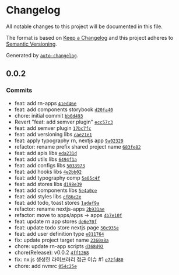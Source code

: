 # Changelog

All notable changes to this project will be documented in this file.

The format is based on [Keep a Changelog](https://keepachangelog.com/en/1.0.0/)
and this project adheres to [Semantic Versioning](https://semver.org/spec/v2.0.0.html).

Generated by [`auto-changelog`](https://github.com/CookPete/auto-changelog).

## 0.0.2

### Commits

- feat: add rn-apps [`41ed46e`](https://github.com/BoBeenLee/nx-react-code-sharing/commit/41ed46eb42621ebab5f75954fb4d99a14c3338bb)
- feat: add components storybook [`d20fa40`](https://github.com/BoBeenLee/nx-react-code-sharing/commit/d20fa4092cb00f28911906190f0462afea4feebc)
- chore: initial commit [`bb0d493`](https://github.com/BoBeenLee/nx-react-code-sharing/commit/bb0d4936e26de5df68c3844ce44a8ce8176a90e7)
- Revert "feat: add semver plugin" [`ecc57c3`](https://github.com/BoBeenLee/nx-react-code-sharing/commit/ecc57c378e9e83f51fda37c56140babcd1806cea)
- feat: add semver plugin [`17bc7fc`](https://github.com/BoBeenLee/nx-react-code-sharing/commit/17bc7fc79129283d5a1a36c653e6006939a42dbc)
- feat: add versioning libs [`cae21e1`](https://github.com/BoBeenLee/nx-react-code-sharing/commit/cae21e1c96adfdb27a40adb76a61d79e964daebf)
- feat: apply typography rn, nextjs app [`9a02329`](https://github.com/BoBeenLee/nx-react-code-sharing/commit/9a02329ecca66fbd20b291d7762045c6d63abd87)
- refactor: rename prefix shared project name [`683fe82`](https://github.com/BoBeenLee/nx-react-code-sharing/commit/683fe821d9a6fb479ccde4d7b1bd63b7f20fbe5e)
- feat: add apis libs [`eda231d`](https://github.com/BoBeenLee/nx-react-code-sharing/commit/eda231dda9e2cb5ceff2483d07189bc7ae110d38)
- feat: add utils libs [`6494f1a`](https://github.com/BoBeenLee/nx-react-code-sharing/commit/6494f1afec79dda4ea6675155ff1384fae6f0605)
- feat: add configs libs [`5033973`](https://github.com/BoBeenLee/nx-react-code-sharing/commit/5033973aeef47d159129c733026a40ea30589c41)
- feat: add hooks libs [`4e2bb02`](https://github.com/BoBeenLee/nx-react-code-sharing/commit/4e2bb028f2d87f5ece97c45d84aaf326590742c9)
- feat: add typography comp [`5e05c4f`](https://github.com/BoBeenLee/nx-react-code-sharing/commit/5e05c4fdf5b378d08bd0fdc51a311fe9e4c1f63c)
- feat: add stores libs [`d198e39`](https://github.com/BoBeenLee/nx-react-code-sharing/commit/d198e39dfef090f5fa83defcbf1ab6c91f871b99)
- feat: add components libs [`5e4a0ce`](https://github.com/BoBeenLee/nx-react-code-sharing/commit/5e4a0ce86027ff6e1f3ee867041aacb1cae1caad)
- feat: add styles libs [`cf86c2e`](https://github.com/BoBeenLee/nx-react-code-sharing/commit/cf86c2e73be5109330671f8748ea0529ce5109dc)
- feat: add todo, toast stores [`1adaf9a`](https://github.com/BoBeenLee/nx-react-code-sharing/commit/1adaf9a3a96e5222878994b062f2af015b041613)
- refactor: rename nextjs-apps [`2b931ae`](https://github.com/BoBeenLee/nx-react-code-sharing/commit/2b931ae40babb7e8317919df9c5cdcd15be1f1b9)
- refactor: move to apps/apps -&gt; apps [`4b7e10f`](https://github.com/BoBeenLee/nx-react-code-sharing/commit/4b7e10ff0970aae297668ceeb6a43dac8e30d0f0)
- feat: update rn app stores [`de6e70f`](https://github.com/BoBeenLee/nx-react-code-sharing/commit/de6e70f33d9e8357322f534315065402451a46e1)
- feat: update todo store nextjs page [`50c935e`](https://github.com/BoBeenLee/nx-react-code-sharing/commit/50c935e76c0c6a5d34c5f165aa91a1475f63f7f6)
- feat: add user definition type [`e811764`](https://github.com/BoBeenLee/nx-react-code-sharing/commit/e811764424bdbd5ff493f9508d86a6ab0d7fa88f)
- fix: update project target name [`2360a8a`](https://github.com/BoBeenLee/nx-react-code-sharing/commit/2360a8a5a0b8aa27e328cd567db84fd74a34f134)
- chore: update rn-app scripts [`d368d92`](https://github.com/BoBeenLee/nx-react-code-sharing/commit/d368d92c71021b248ef50cbd576d190ffdd4fd6a)
- chore(Release): v0.0.2 [`4ff1268`](https://github.com/BoBeenLee/nx-react-code-sharing/commit/4ff126866ffb6da028d9be628868b95f118361d0)
- fix: nx:js 생성한 라이브러리 접근 이슈 #1 [`e72fd80`](https://github.com/BoBeenLee/nx-react-code-sharing/commit/e72fd8087249b197898f562ff9de433f26eb5167)
- chore: add nvmrc [`054c25e`](https://github.com/BoBeenLee/nx-react-code-sharing/commit/054c25ee1a16a34f7b3f279c481b83604f691d1a)
